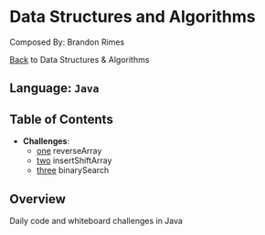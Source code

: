 # Data Structures and Algorithms

Composed By: Brandon Rimes

[Back](../README.md) to Data Structures & Algorithms

## Language: `Java`

## Table of Contents

- **Challenges**:
  - [one](reverseArray/README.md) reverseArray
  - [two](insertShiftArray/README.md) insertShiftArray
  - [three](binarySearch/README.md) binarySearch

## Overview

Daily code and whiteboard challenges in Java
